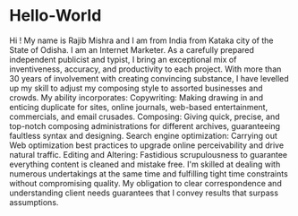 # Hello-World
Hi !
My name is Rajib Mishra and I am from India from Kataka city of the State of Odisha. I am an Internet Marketer.
As a carefully prepared independent publicist and typist, I bring an exceptional mix of inventiveness, accuracy, and productivity to each project. With more than 30 years of involvement with creating convincing substance, I have levelled up my skill to adjust my composing style to assorted businesses and crowds. My ability incorporates:
Copywriting: Making drawing in and enticing duplicate for sites, online journals, web-based entertainment, commercials, and email crusades.
Composing: Giving quick, precise, and top-notch composing administrations for different archives, guaranteeing faultless syntax and designing.
Search engine optimization: Carrying out Web optimization best practices to upgrade online perceivability and drive natural traffic. Editing and Altering: Fastidious scrupulousness to guarantee everything content is cleaned and mistake free. I'm skilled at dealing with numerous undertakings at the same time and fulfilling tight time constraints without compromising quality. My obligation to clear correspondence and understanding client needs guarantees that I convey results that surpass assumptions.
